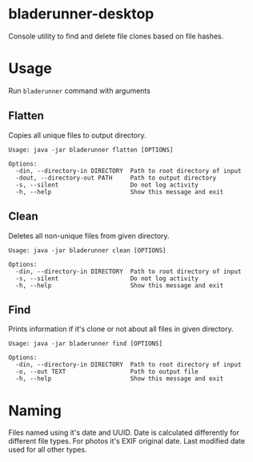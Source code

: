 # bladerunner-desktop

Console utility to find and delete file clones based on file hashes.

# Usage
Run `bladerunner` command with arguments

## Flatten
Copies all unique files to output directory.
```shell script
Usage: java -jar bladerunner flatten [OPTIONS]

Options:
  -din, --directory-in DIRECTORY  Path to root directory of input
  -dout, --directory-out PATH     Path to output directory
  -s, --silent                    Do not log activity
  -h, --help                      Show this message and exit
```

## Clean
Deletes all non-unique files from given directory.
```shell script
Usage: java -jar bladerunner clean [OPTIONS]

Options:
  -din, --directory-in DIRECTORY  Path to root directory of input
  -s, --silent                    Do not log activity
  -h, --help                      Show this message and exit
```

## Find
Prints information if it's clone or not about all files in given directory.
```shell script
Usage: java -jar bladerunner find [OPTIONS]

Options:
  -din, --directory-in DIRECTORY  Path to root directory of input
  -o, --out TEXT                  Path to output file
  -h, --help                      Show this message and exit
```

# Naming
Files named using it's date and UUID. Date is calculated differently for different file types. For photos it's EXIF original date. Last modified date used for all other types.

